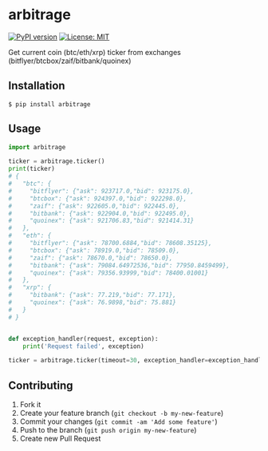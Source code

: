 # arbitrage

[![PyPI version](https://badge.fury.io/py/arbitrage.svg)](https://badge.fury.io/py/arbitrage)
[![License: MIT](https://img.shields.io/badge/License-MIT-yellow.svg)](https://opensource.org/licenses/MIT)

Get current coin (btc/eth/xrp) ticker from exchanges (bitflyer/btcbox/zaif/bitbank/quoinex)


## Installation

    $ pip install arbitrage

## Usage

```python
import arbitrage

ticker = arbitrage.ticker()
print(ticker)
# {
#   "btc": {
#     "bitflyer": {"ask": 923717.0,"bid": 923175.0},
#     "btcbox": {"ask": 924397.0,"bid": 922298.0},
#     "zaif": {"ask": 922605.0,"bid": 922445.0},
#     "bitbank": {"ask": 922904.0,"bid": 922495.0},
#     "quoinex": {"ask": 921706.83,"bid": 921414.31}
#   },
#   "eth": {
#     "bitflyer": {"ask": 78700.6884,"bid": 78608.35125},
#     "btcbox": {"ask": 78919.0,"bid": 78509.0},
#     "zaif": {"ask": 78670.0,"bid": 78650.0},
#     "bitbank": {"ask": 79084.64972536,"bid": 77950.8459499},
#     "quoinex": {"ask": 79356.93999,"bid": 78400.01001}
#   },
#   "xrp": {
#     "bitbank": {"ask": 77.219,"bid": 77.171},
#     "quoinex": {"ask": 76.9898,"bid": 75.881}
#   }
# }


def exception_handler(request, exception):
	print('Request failed', exception)

ticker = arbitrage.ticker(timeout=30, exception_handler=exception_handler)
```

## Contributing

1. Fork it
2. Create your feature branch (`git checkout -b my-new-feature`)
3. Commit your changes (`git commit -am 'Add some feature'`)
4. Push to the branch (`git push origin my-new-feature`)
5. Create new Pull Request